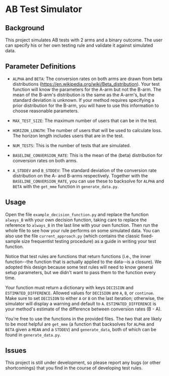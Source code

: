 # AB Test Simulator

## Background
This project simulates AB tests with 2 arms and a binary outcome.
The user can specify his or her own testing rule and validate it against simulated data.

## Parameter Definitions
* `ALPHA` and `BETA`: The conversion rates on both arms are drawn from beta distributions (https://en.wikipedia.org/wiki/Beta_distribution). 
Your test function will know the parameters for the A-arm but not the B-arm.
The mean of the B-arm's distribution is the same as the A-arm's, but the standard deviation is unknown.
If your method requires specifying a prior distribution for the B-arm,
you will have to use this information to choose reasonable parameters.

* `MAX_TEST_SIZE`: The maximum number of users that can be in the test.

* `HORIZON_LENGTH`: The number of users that will be used to calculate loss.
The horizon length includes users that are in the test.

* `NUM_TESTS`: This is the number of tests that are simulated.

* `BASELINE_CONVERSION_RATE`: This is the mean of the (beta) distribution for conversion rates on both arms.

* `A_STDDEV` and `B_STDDEV`: The standard deviation of the conversion rate distribution on the A- and B-arms respectively.
Together with the `BASELINE_CONVERSION_RATE`, you can use these to backsolve
for `ALPHA` and `BETA` with the `get_mme` function in `generate_data.py`.

## Usage
Open the file `example_decision_function.py` and replace the function `always_B` with your own decision function,
taking care to replace the reference to `always_B` in the last line with your own function.
Then run the whole file to see how your rule performs on some simulated data.
You can also use the file `current_approach.py` 
(which contains the classic fixed-sample size frequentist testing procedure)
as a guide in writing your test function.

Notice that test rules are functions that return functions 
(i.e., the inner function--the function that is actually applied to the data--is a closure).
We adopted this design because some test rules will need to know general setup parameters, 
but we didn't want to pass them to the function every time.

Your function must return a dictionary with keys `DECISION` and `ESTIMATED_DIFFERENCE`.
Allowed values for `DECISION` are `A`, `B`, or `continue`.
Make sure to set `DECISION` to either `A` or `B` on the last iteration;
otherwise, the simulator will display a warning and default to `A`.
`ESTIMATED_DIFFERENCE` is your method's estimate of the difference between conversion rates (B - A).

You're free to use the functions in the provided files.
The two that are likely to be most helpful are `get_mme` 
(a function that backsolves for `ALPHA` and `BETA` given a `MEAN` and a `STDDEV`)
and `generate_data`, both of which can be found in `generate_data.py`.

## Issues
This project is still under development, so please report any bugs (or other shortcomings)
that you find in the course of developing test rules.
